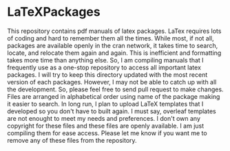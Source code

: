 # LaTeXPackages
This repository contains pdf manuals of latex packages. LaTex requires lots of coding and hard to remember them all the times. While most, if not all, packages are available openly in the cran network, it takes time to search, locate, and relocate them again and again. This is inefficient and formatting takes more time than anything else. So, I am compiling manuals that I frequently use as a one-stop repository to access all important latex packages. I will try to keep this directory updated with the most recent version of each packages. However, I may not be able to catch up with all the development. So, please feel free to send pull request to make changes. Files are arranged in alphabetical order using name of the package making it easier to search. In long run, I plan to upload LaTeX templates that I developed so you don't have to built again. I must say, overleaf templates are not enought to meet my needs and preferences. I don't own any copyright for these files and these files are openly available. I am just compiling them for ease access. Please let me know if you want me to remove any of these files from the repository.
